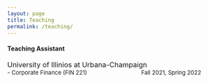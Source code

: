 ```yaml
---
layout: page
title: Teaching
permalink: /teaching/
---
```


#### **Teaching Assistant**

<font size="3"> University of Illinios at Urbana-Champaign </font>\
  <font size="2"> - Corporate Finance (FIN 221) &emsp;&emsp;&emsp;&emsp;&emsp;&emsp;&emsp;&emsp;&emsp; Fall 2021, Spring 2022 </font>
